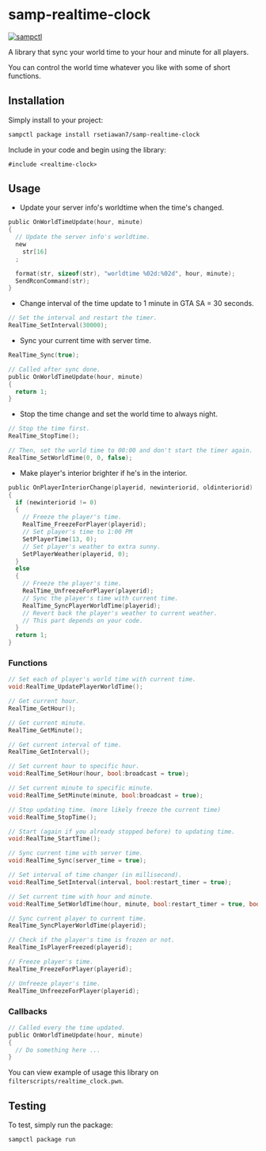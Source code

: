 # samp-realtime-clock

[![sampctl](https://img.shields.io/badge/sampctl-samp--realtime--clock-2f2f2f.svg?style=for-the-badge)](https://github.com/rsetiawan7/samp-realtime-clock)

A library that sync your world time to your hour and minute for all players.

You can control the world time whatever you like with some of short functions.

<!--
Short description of your library, why it's useful, some examples, pictures or
videos. Link to your forum release thread too.

Remember: You can use "forumfmt" to convert this readme to forum BBCode!

What the sections below should be used for:

`## Installation`: Leave this section un-edited unless you have some specific
additional installation procedure.

`## Testing`: Whether your library is tested with a simple `main()` and `print`,
unit-tested, or demonstrated via prompting the player to connect, you should
include some basic information for users to try out your code in some way.

And finally, maintaining your version number`:

* Follow [Semantic Versioning](https://semver.org/)
* When you release a new version, update `VERSION` and `git tag` it
* Versioning is important for sampctl to use the version control features

Happy Pawning!
-->

## Installation

Simply install to your project:

```bash
sampctl package install rsetiawan7/samp-realtime-clock
```

Include in your code and begin using the library:

```pawn
#include <realtime-clock>
```

## Usage

- Update your server info's worldtime when the time's changed.

```c
public OnWorldTimeUpdate(hour, minute)
{
  // Update the server info's worldtime.
  new
    str[16]
  ;

  format(str, sizeof(str), "worldtime %02d:%02d", hour, minute);
  SendRconCommand(str);
}
```

- Change interval of the time update to 1 minute in GTA SA = 30 seconds.

```c
// Set the interval and restart the timer.
RealTime_SetInterval(30000);
```

- Sync your current time with server time.

```c
RealTime_Sync(true);

// Called after sync done.
public OnWorldTimeUpdate(hour, minute)
{
  return 1;
}
```

- Stop the time change and set the world time to always night.

```c
// Stop the time first.
RealTime_StopTime();

// Then, set the world time to 00:00 and don't start the timer again.
RealTime_SetWorldTime(0, 0, false);
```

- Make player's interior brighter if he's in the interior.

```c
public OnPlayerInteriorChange(playerid, newinteriorid, oldinteriorid)
{
  if (newinteriorid != 0)
  {
    // Freeze the player's time.
    RealTime_FreezeForPlayer(playerid);
    // Set player's time to 1:00 PM
    SetPlayerTime(13, 0);
    // Set player's weather to extra sunny.
    SetPlayerWeather(playerid, 0);
  }
  else
  {
    // Freeze the player's time.
    RealTime_UnfreezeForPlayer(playerid);
    // Sync the player's time with current time.
    RealTime_SyncPlayerWorldTime(playerid);
    // Revert back the player's weather to current weather.
    // This part depends on your code.
  }
  return 1;
}
```

### Functions

```c
// Set each of player's world time with current time.
void:RealTime_UpdatePlayerWorldTime();

// Get current hour.
RealTime_GetHour();

// Get current minute.
RealTime_GetMinute();

// Get current interval of time.
RealTime_GetInterval();

// Set current hour to specific hour.
void:RealTime_SetHour(hour, bool:broadcast = true);

// Set current minute to specific minute.
void:RealTime_SetMinute(minute, bool:broadcast = true);

// Stop updating time. (more likely freeze the current time)
void:RealTime_StopTime();

// Start (again if you already stopped before) to updating time.
void:RealTime_StartTime();

// Sync current time with server time.
void:RealTime_Sync(server_time = true);

// Set interval of time changer (in millisecond).
void:RealTime_SetInterval(interval, bool:restart_timer = true);

// Set current time with hour and minute.
void:RealTime_SetWorldTime(hour, minute, bool:restart_timer = true, bool:broadcast = true);

// Sync current player to current time.
RealTime_SyncPlayerWorldTime(playerid);

// Check if the player's time is frozen or not.
RealTime_IsPlayerFreezed(playerid);

// Freeze player's time.
RealTime_FreezeForPlayer(playerid);

// Unfreeze player's time.
RealTime_UnfreezeForPlayer(playerid);
```

### Callbacks

```c
// Called every the time updated.
public OnWorldTimeUpdate(hour, minute)
{
  // Do something here ...
}
```

<!--
Write your code documentation or examples here. If your library is documented in
the source code, direct users there. If not, list your API and describe it well
in this section. If your library is passive and has no API, simply omit this
section.
-->

You can view example of usage this library on `filterscripts/realtime_clock.pwn`.

## Testing

<!--
Depending on whether your package is tested via in-game "demo tests" or
y_testing unit-tests, you should indicate to readers what to expect below here.
-->

To test, simply run the package:

```bash
sampctl package run
```
